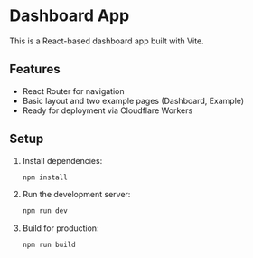 # Dashboard App

This is a React-based dashboard app built with Vite.

## Features
- React Router for navigation
- Basic layout and two example pages (Dashboard, Example)
- Ready for deployment via Cloudflare Workers

## Setup
1. Install dependencies:
   ```bash
   npm install
   ```
2. Run the development server:
   ```bash
   npm run dev
   ```
3. Build for production:
   ```bash
   npm run build
   ```
